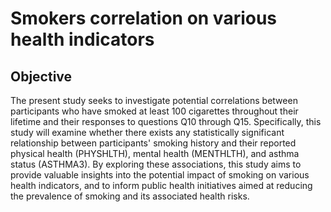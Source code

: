 # Smokers correlation on various health indicators

## Objective

The present study seeks to investigate potential correlations between participants who have smoked at least 100 cigarettes throughout their lifetime and their responses to questions Q10 through Q15. Specifically, this study will examine whether there exists any statistically significant relationship between participants' smoking history and their reported physical health (PHYSHLTH), mental health (MENTHLTH), and asthma status (ASTHMA3). By exploring these associations, this study aims to provide valuable insights into the potential impact of smoking on various health indicators, and to inform public health initiatives aimed at reducing the prevalence of smoking and its associated health risks.

